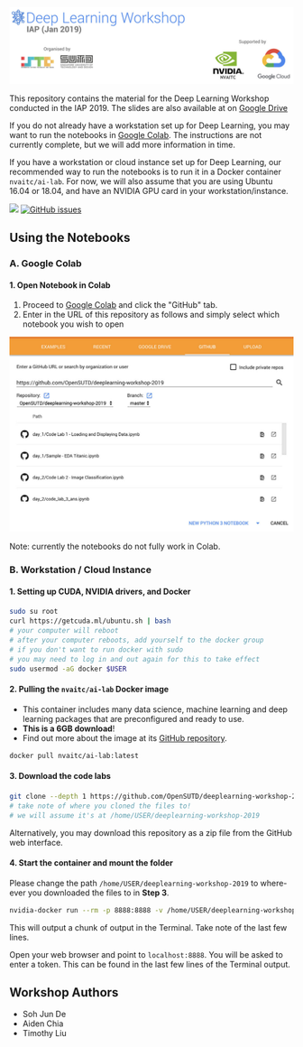 ![](images/dl-iap-header.jpg)

This repository contains the material for the Deep Learning Workshop conducted in the IAP 2019. The slides are also available at on [Google Drive](bit.ly/dl-iap-1) 

If you do not already have a workstation set up for Deep Learning, you may want to run the notebooks in [Google Colab](https://colab.research.google.com/). The instructions are not currently complete, but we will add more information in time.

If you have a workstation or cloud instance set up for Deep Learning, our recommended way to run the notebooks is to run it in a Docker container `nvaitc/ai-lab`. For now, we will also assume that you are using Ubuntu 16.04 or 18.04, and have an NVIDIA GPU card in your workstation/instance. 

![](https://img.shields.io/github/license/opensutd/deeplearning-workshop-2019.svg) [![GitHub issues](https://img.shields.io/github/issues/OpenSUTD/deeplearning-workshop-2019.svg)](https://github.com/OpenSUTD/deeplearning-workshop-2019/issues)

## Using the Notebooks

### A. Google Colab

#### 1. Open Notebook in Colab

1. Proceed to [Google Colab](https://colab.research.google.com) and click the "GitHub" tab.
2. Enter in the URL of this repository as follows and simply select which notebook you wish to open

![](images/colab_1.jpg)

Note: currently the notebooks do not fully work in Colab.

### B. Workstation / Cloud Instance

#### 1. Setting up CUDA, NVIDIA drivers, and Docker

```bash
sudo su root
curl https://getcuda.ml/ubuntu.sh | bash
# your computer will reboot
# after your computer reboots, add yourself to the docker group
# if you don't want to run docker with sudo
# you may need to log in and out again for this to take effect
sudo usermod -aG docker $USER
```

#### 2. Pulling the `nvaitc/ai-lab` Docker image

* This container includes many data science, machine learning and deep learning packages that are preconfigured and ready to use.
* **This is a 6GB download**!
* Find out more about the image at its [GitHub repository](https://github.com/NVAITC/ai-lab).

```bash
docker pull nvaitc/ai-lab:latest
```

#### 3. Download the code labs

```bash
git clone --depth 1 https://github.com/OpenSUTD/deeplearning-workshop-2019
# take note of where you cloned the files to!
# we will assume it's at /home/USER/deeplearning-workshop-2019
```

Alternatively, you may download this repository as a zip file from the GitHub web interface.

#### 4. Start the container and mount the folder

Please change the path `/home/USER/deeplearning-workshop-2019` to where-ever you downloaded the files to in **Step 3**.

```bash
nvidia-docker run --rm -p 8888:8888 -v /home/USER/deeplearning-workshop-2019:/home/jovyan/ nvaitc/ai-lab
```

This will output a chunk of output in the Terminal. Take note of the last few lines.

Open your web browser and point to `localhost:8888`. You will be asked to enter a token. This can be found in the last few lines of the Terminal output.

## Workshop Authors

* Soh Jun De
* Aiden Chia
* Timothy Liu
